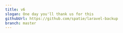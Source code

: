 ```yaml
---
title: v6
slogan: One day you'll thank us for this
githubUrl: https://github.com/spatie/laravel-backup
branch: master
---
```

